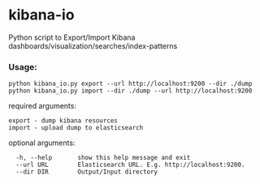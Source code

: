 # kibana-io
Python script to Export/Import Kibana dashboards/visualization/searches/index-patterns

### Usage: 
	python kibana_io.py export --url http://localhost:9200 --dir ./dump
	python kibana_io.py import --dir ./dump --url http://localhost:9200
                
required arguments:
```
export - dump kibana resources
import - upload dump to elasticsearch
```

optional arguments:
```
  -h, --help       show this help message and exit
  --url URL        Elasticsearch URL. E.g. http://localhost:9200.
  --dir DIR        Output/Input directory
```

